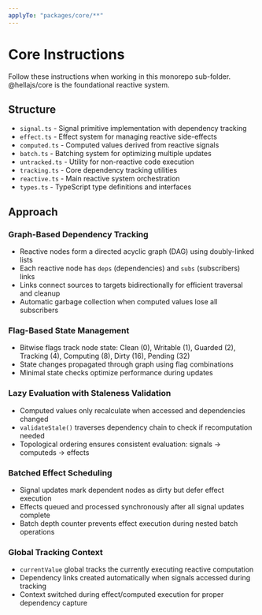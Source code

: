 ```yaml
---
applyTo: "packages/core/**"
---
```


# Core Instructions

Follow these instructions when working in this monorepo sub-folder. @hellajs/core is the foundational reactive system.

## Structure
- `signal.ts` - Signal primitive implementation with dependency tracking
- `effect.ts` - Effect system for managing reactive side-effects
- `computed.ts` - Computed values derived from reactive signals
- `batch.ts` - Batching system for optimizing multiple updates
- `untracked.ts` - Utility for non-reactive code execution
- `tracking.ts` - Core dependency tracking utilities
- `reactive.ts` - Main reactive system orchestration
- `types.ts` - TypeScript type definitions and interfaces

## Approach

### Graph-Based Dependency Tracking
- Reactive nodes form a directed acyclic graph (DAG) using doubly-linked lists
- Each reactive node has `deps` (dependencies) and `subs` (subscribers) links
- Links connect sources to targets bidirectionally for efficient traversal and cleanup
- Automatic garbage collection when computed values lose all subscribers

### Flag-Based State Management
- Bitwise flags track node state: Clean (0), Writable (1), Guarded (2), Tracking (4), Computing (8), Dirty (16), Pending (32)
- State changes propagated through graph using flag combinations
- Minimal state checks optimize performance during updates

### Lazy Evaluation with Staleness Validation
- Computed values only recalculate when accessed and dependencies changed
- `validateStale()` traverses dependency chain to check if recomputation needed
- Topological ordering ensures consistent evaluation: signals → computeds → effects

### Batched Effect Scheduling
- Signal updates mark dependent nodes as dirty but defer effect execution
- Effects queued and processed synchronously after all signal updates complete
- Batch depth counter prevents effect execution during nested batch operations

### Global Tracking Context
- `currentValue` global tracks the currently executing reactive computation
- Dependency links created automatically when signals accessed during tracking
- Context switched during effect/computed execution for proper dependency capture